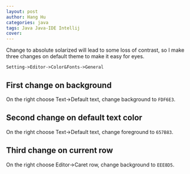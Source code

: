 ```yaml
---
layout: post
author: Hang Hu
categories: java
tags: Java Java-IDE Intellij 
cover: 
---
```


Change to absolute solarized will lead to some loss of contrast, so I make three changes on default theme to make it easy for eyes.
```
Setting->Editor->Color&Fonts->General
```
## First change on background

On the right choose Text->Default text, change background to `FDF6E3`.
## Second change on default text color

On the right choose Text->Default text, change foreground to `657B83`.
## Third change on current row

On the right choose Editor->Caret row, change background to `EEE8D5`.
